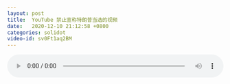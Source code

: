 ```yaml
---
layout: post
title:  YouTube 禁止宣称特朗普当选的视频
date:   2020-12-10 21:12:58 +0800
categories: solidot
video-id: sv0Ft1aq2BM
---
```


<audio src="/assets/7e50d7101a91e290e4fb2c6bb1a7e7dc.mp3" style="width: 100%;" controls></audio>


